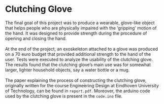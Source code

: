 # Clutching Glove
The final goal of this project was to produce a wearable, glove-like object that helps people who are physically impaired with the ‘gripping' motion of the hand. It was designed to provide strength during the procedure of opening and closing the hand. <br >
<br >
At the end of the project, an exoskeleton attached to a glove was produced on a 70 euro budget that provided additional strength to the hand of the user. Tests were executed to analyze the usability of the clutching glove. The results found that the clutching glove’s main use was for somewhat larger, lighter household objects, say a water bottle or a mug. <br >
<br >
The paper explaining the process of constructing the clutching glove, originally written for the course Engineering Design at Eindhoven University of Technology, can be found in `report.pdf`. Moreover, the arduino code used by the clutching glove is present in the `code.ino` file.
